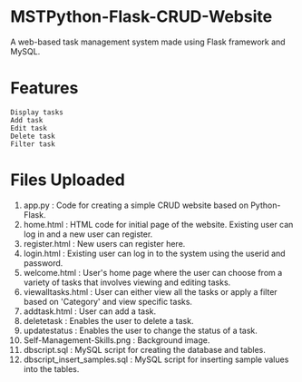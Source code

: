 # MSTPython-Flask-CRUD-Website
A web-based task management system made using Flask framework and MySQL. 

# Features
    
    Display tasks
    Add task
    Edit task
    Delete task 
    Filter task

# Files Uploaded

  1. app.py : Code for creating a simple CRUD website based on Python-Flask.
  2. home.html : HTML code for initial page of the website. Existing user can log in and a new user can register.
  3. register.html : New users can register here.
  4. login.html : Existing user can log in to the system using the userid and password.
  5. welcome.html : User's home page where the user can choose from a variety of tasks that involves viewing and editing tasks.
  6. viewalltasks.html : User can either view all the tasks or apply a filter based on 'Category' and view specific tasks.
  7. addtask.html : User can add a task.
  8. deletetask : Enables the user to delete a task.
  9. updatestatus : Enables the user to change the status of a task.
  10. Self-Management-Skills.png : Background image.
  11. dbscript.sql : MySQL script for creating the database and tables.
  12. dbscript_insert_samples.sql : MySQL script for inserting sample values into the tables.

